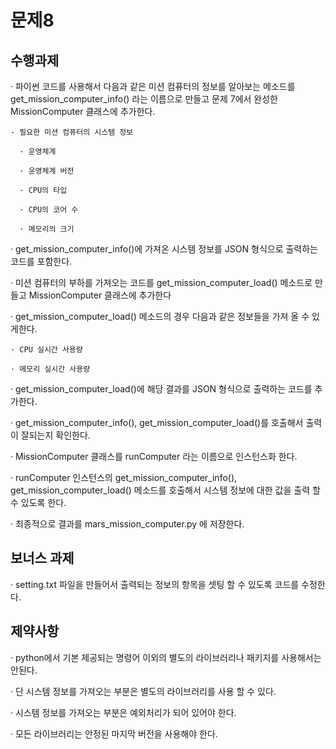 # 문제8

## 수행과제


· 파이썬 코드를 사용해서 다음과 같은 미션 컴퓨터의 정보를 알아보는 메소드를 get_mission_computer_info() 라는 이름으로 만들고 문제 7에서 완성한 MissionComputer 클래스에 추가한다.

    - 필요한 미션 컴퓨터의 시스템 정보

      · 운영체계

      · 운영체계 버전

      · CPU의 타입

      · CPU의 코어 수

      · 메모리의 크기

· get_mission_computer_info()에 가져온 시스템 정보를 JSON 형식으로 출력하는 코드를 포함한다.

· 미션 컴퓨터의 부하를 가져오는 코드를 get_mission_computer_load() 메소드로 만들고 MissionComputer 클래스에 추가한다

· get_mission_computer_load() 메소드의 경우 다음과 같은 정보들을 가져 올 수 있게한다.

    · CPU 실시간 사용량

    · 메모리 실시간 사용량

· get_mission_computer_load()에 해당 결과를 JSON 형식으로 출력하는 코드를 추가한다.

· get_mission_computer_info(), get_mission_computer_load()를 호출해서 출력이 잘되는지 확인한다.

· MissionComputer 클래스를 runComputer 라는 이름으로 인스턴스화 한다.

· runComputer 인스턴스의 get_mission_computer_info(), get_mission_computer_load() 메소드를 호출해서 시스템 정보에 대한 값을 출력 할 수 있도록 한다.

· 최종적으로 결과를 mars_mission_computer.py 에 저장한다.


## 보너스 과제


· setting.txt 파일을 만들어서 출력되는 정보의 항목을 셋팅 할 수 있도록 코드를 수정한다.



## 제약사항


· python에서 기본 제공되는 명령어 이외의 별도의 라이브러리나 패키지를 사용해서는 안된다.

· 단 시스템 정보를 가져오는 부분은 별도의 라이브러리를 사용 할 수 있다.

· 시스템 정보를 가져오는 부분은 예외처리가 되어 있어야 한다.

· 모든 라이브러리는 안정된 마지막 버전을 사용해야 한다.